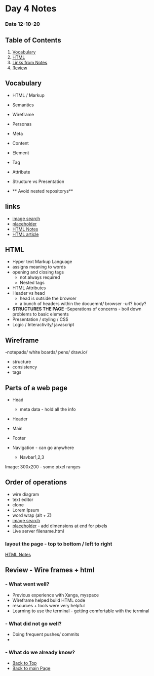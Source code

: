 # Day 4 Notes
### Date 12-10-20

## Table of Contents
1. [Vocabulary](#vocabulary)
1. [HTML](#HTML)
1. [Links from Notes](#links)
1. [Review](#review)

## Vocabulary
- HTML / Markup
- Semantics
- Wireframe
- Personas
- Meta
- Content
- Element
- Tag
- Attribute
- Structure vs Presentation

- ** Avoid nested repositorys**

## links
- [image search](placeimg.com)
- [placeholder](placehoder.com)
- [HTML Notes](#html-notes.md)
- [HTML article](w3schools.com/html/html5_semantic_elements.asp)

## HTML
- Hyper text Markup Language
- assigns meaning to words
- opening and closing tags
  - not always required
  - Nested tags
- HTML Attributes
- Header vs head
  - head is outside the browser
  - a bunch of headers within the docuemnt/ browser
    -url? body?
- **STRUCTURES THE PAGE**
-Seperations of concerns - boil down problems to basic elements
- Presentation / styling / CSS
- Logic / Interactivity/ javascript

## Wireframe
-notepads/ white boards/ pens/ draw.io/
- structure
- consistency
- tags

## Parts of a web page
- Head
  - meta data - hold all the info
- Header
- Main
- Footer

- Navigation - can go anywhere
  - Navbar1,2,3

Image: 300x200 - some pixel ranges

## Order of operations
- wire diagram
- text editor
- clone
- Lorem Ipsum 
- word wrap (alt + Z)
- [image search](placeimg.com)
- [placeholder](placehoder.com) - add dimensions at end for pixels
- Live server filename.html

### layout the page - top to bottom / left to right
[HTML Notes](#html-notes.md)

## Review - Wire frames + html

### - What went well?
 - Previous experience with Xanga, myspace
 - Wireframe helped build HTML code
 - resources + tools were very helpful
 - Learning to use the terminal - getting comfortable with the terminal
 

### - What did not go well?
- Doing frequent pushes/ commits
- 
### - What do we already know?


- [Back to Top](#Table-of-Contents)
- [Back to main Page](README.md)